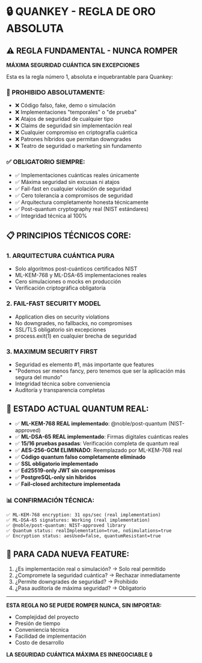 # 🔒 QUANKEY - REGLA DE ORO ABSOLUTA

## ⚠️ REGLA FUNDAMENTAL - NUNCA ROMPER

**MÁXIMA SEGURIDAD CUÁNTICA SIN EXCEPCIONES**

Esta es la regla número 1, absoluta e inquebrantable para Quankey:

### 🚨 PROHIBIDO ABSOLUTAMENTE:
- ❌ Código falso, fake, demo o simulación
- ❌ Implementaciones "temporales" o "de prueba"  
- ❌ Atajos de seguridad de cualquier tipo
- ❌ Claims de seguridad sin implementación real
- ❌ Cualquier compromiso en criptografía cuántica
- ❌ Patrones híbridos que permitan downgrades
- ❌ Teatro de seguridad o marketing sin fundamento

### ✅ OBLIGATORIO SIEMPRE:
- ✅ Implementaciones cuánticas reales únicamente
- ✅ Máxima seguridad sin excusas ni atajos
- ✅ Fail-fast en cualquier violación de seguridad
- ✅ Cero tolerancia a compromisos de seguridad
- ✅ Arquitectura completamente honesta técnicamente
- ✅ Post-quantum cryptography real (NIST estándares)
- ✅ Integridad técnica al 100%

## 📋 PRINCIPIOS TÉCNICOS CORE:

### 1. **ARQUITECTURA CUÁNTICA PURA**
- Solo algoritmos post-cuánticos certificados NIST
- ML-KEM-768 y ML-DSA-65 implementaciones reales
- Cero simulaciones o mocks en producción
- Verificación criptográfica obligatoria

### 2. **FAIL-FAST SECURITY MODEL**  
- Application dies on security violations
- No downgrades, no fallbacks, no compromises
- SSL/TLS obligatorio sin excepciones
- process.exit(1) en cualquier brecha de seguridad

### 3. **MAXIMUM SECURITY FIRST**
- Seguridad es elemento #1, más importante que features
- "Podemos ser menos fancy, pero tenemos que ser la aplicación más segura del mundo"
- Integridad técnica sobre conveniencia
- Auditoría y transparencia completas

## 🎯 ESTADO ACTUAL QUANTUM REAL:
- ✅ **ML-KEM-768 REAL implementado**: @noble/post-quantum (NIST-approved)
- ✅ **ML-DSA-65 REAL implementado**: Firmas digitales cuánticas reales
- ✅ **15/16 pruebas pasadas**: Verificación completa de quantum real
- ✅ **AES-256-GCM ELIMINADO**: Reemplazado por ML-KEM-768 real
- ✅ **Código quantum falso completamente eliminado**
- ✅ **SSL obligatorio implementado**  
- ✅ **Ed25519-only JWT sin compromisos**
- ✅ **PostgreSQL-only sin híbridos**
- ✅ **Fail-closed architecture implementada**

### 📊 CONFIRMACIÓN TÉCNICA:
```
✅ ML-KEM-768 encryption: 31 ops/sec (real implementation)
✅ ML-DSA-65 signatures: Working (real implementation)
✅ @noble/post-quantum: NIST-approved library
✅ Quantum status: realImplementation=true, noSimulations=true
✅ Encryption status: aesUsed=false, quantumResistant=true
```

## 🔄 PARA CADA NUEVA FEATURE:
1. ¿Es implementación real o simulación? → Solo real permitido
2. ¿Compromete la seguridad cuántica? → Rechazar inmediatamente  
3. ¿Permite downgrades de seguridad? → Prohibido
4. ¿Pasa auditoría de máxima seguridad? → Obligatorio

---
**ESTA REGLA NO SE PUEDE ROMPER NUNCA, SIN IMPORTAR:**
- Complejidad del proyecto
- Presión de tiempo  
- Conveniencia técnica
- Facilidad de implementación
- Costo de desarrollo

**LA SEGURIDAD CUÁNTICA MÁXIMA ES INNEGOCIABLE** 🔒